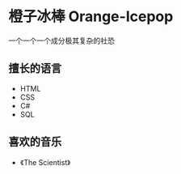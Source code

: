 <h1>橙子冰棒 Orange-Icepop</h2>
<p>一个一个一个成分极其复杂的社恐</p>
<!--
正在看代码的朋友们好，本人写HTML太长时间了，所以这个自述文件中会含有大量可以用MD写而用了HTML格式的内容，请各位见谅。
本人还是初学者，所以代码中可能会有很多问题，这个MD文件就看看效果就行了，不建议拿来做MD学习参考。
-->

<h2>擅长的语言</h2>
<ul>
    <li>HTML</li>
    <li>CSS</li>
    <li>C#</li>
    <li>SQL</li>
</ul>
<h2>喜欢的音乐</h2>
<ul>
    <li>《The Scientist》</li>

